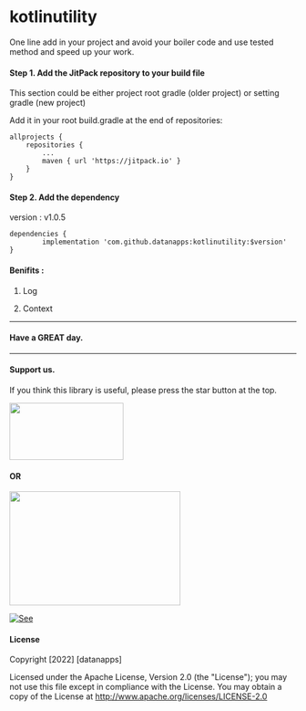 # kotlinutility
One line add in your project and avoid your boiler code and use tested method and speed up your work.

#### Step 1. Add the JitPack repository to your build file 
This section could be either project root gradle (older project) or setting gradle (new project)

Add it in your root build.gradle at the end of repositories:

	allprojects {
		repositories {
			...
			maven { url 'https://jitpack.io' }
		}
	}
  
#### Step 2. Add the dependency
version : v1.0.5

	dependencies {
	        implementation 'com.github.datanapps:kotlinutility:$version'
	}


#### Benifits :

1. Log

2. Context

---------------------------------------------

#### Have a GREAT day.

---------------------------------------------
#### Support us.

If you think this library is useful, please press the star button at the top.
 
 <img src="https://datanapps.com/public/dnarestapi/githubstar.png" height="100" width="200">


#### OR 
 
 <img src="https://datanapps.com/public/dnarestapi/naughty_smile.jpg" height="200" width="300">
 
 
 [![See](https://datanapps.com/public/dnarestapi/buy/buy_coffee2.png)](https://www.paypal.me/datanappspaynow)

  
  #### License

Copyright [2022] [datanapps]

   Licensed under the Apache License, Version 2.0 (the "License");
   you may not use this file except in compliance with the License.
   You may obtain a copy of the License at
   http://www.apache.org/licenses/LICENSE-2.0
